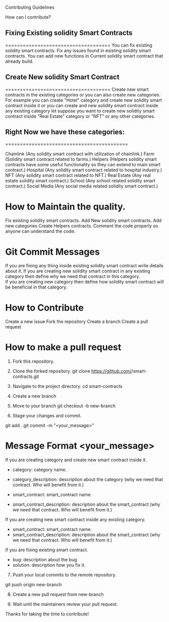 Contributing Guidelines

How can I contribute?


## Fixing Existing solidity Smart Contracts
====================================
You can fix existing solidity smart contracts. Fix any issues found in existing solidity smart contracts. You can add new functions in Current solidity smart contract that already build.


## Create New solidity Smart Contract
====================================
Create new smart contracts in the existing categories or you can also create new categories. For example you can create "Hotel" category and create new solidity smart contract inside it or you can create and new solidity smart contract inside any existing category let suppose you want to create new solidity smart contract inside "Real Estate" category or "NFT" or any other categories.  



## Right Now we have these categories:
==========================================

Chainlink (Any solidity smart contract with utilization of chainlink.)
Farm (Solidity smart contract related to farms.)
Helpers (Helpers solidity smart contracts have some useful functionality so they can extend to main smart contract.)
Hospital (Any solidity smart contract related to hospital industry.)
NFT (Any solidity smart contract related to NFT.)
Real Estate (Any real estate solidity smart contract.)
School  (Any school related solidity smart contract.)
Social Media (Any social media related solidity smart contract.)


How to Maintain the quality.
====================================
Fix existing solidity smart contracts.
Add New solidity smart contracts.
Add new categories
Create Helpers contracts.
Comment the code properly so anyone can understand the code.

Git Commit Messages
=====================================
If you are fixing any thing inside existing solidity smart contract write details about it.
If you are creating new solidity smart contract in any existing category then define why we need that contract in this category.   
If you are creating new category then define how solidity smart contract will be beneficial in that category.

How to Contribute
===============================
Create a new issue
Fork the repository
Create a branch
Create a pull request

How to make a pull request 
================================
1. Fork this repository.

2. Clone the forked repository.
git clone https://github.com/<your-username>/smart-contracts.git

3. Navigate to the project directory.
cd smart-contracts

4. Create a new branch

5. Move to your branch
git checkout -b new-branch

6. Stage your changes and commit.

git add .
git commit -m "<your_message>"

Message Format <your_message>
===================

If you are creating category and create new smart contract inside it.

- category: category name.
- category_description: description about the category  (why we need that contract. Who will benefit from it.)

- smart_contract: smart_contract name.
- smart_contract_description: description about the smart_contract (why we need that contract. Who will benefit from it.)

If you are creating new smart contract inside any existing category.

- smart_contract: smart_contract name.
- smart_contract_description: description about the smart_contract (why we need that contract. Who will benefit from it.)

If you are fixing existing smart contract.

- bug: description about the bug
- solution: description how you fix it.

7. Push your local commits to the remote repository.

git push origin new-branch

8. Create a new pull request from new-branch

9. Wait until the maintainers review your pull request.

Thanks for taking the time to contribute!